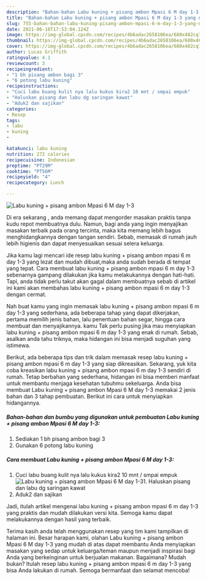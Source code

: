 ```yaml
---
description: "Bahan-bahan Labu kuning + pisang ambon Mpasi 6 M day 1-3 yang nikmat dan Mudah Dibuat"
title: "Bahan-bahan Labu kuning + pisang ambon Mpasi 6 M day 1-3 yang nikmat dan Mudah Dibuat"
slug: 755-bahan-bahan-labu-kuning-pisang-ambon-mpasi-6-m-day-1-3-yang-nikmat-dan-mudah-dibuat
date: 2021-06-16T17:53:04.124Z
image: https://img-global.cpcdn.com/recipes/4b6adac2658106ea/680x482cq70/labu-kuning-pisang-ambon-mpasi-6-m-day-1-3-foto-resep-utama.jpg
thumbnail: https://img-global.cpcdn.com/recipes/4b6adac2658106ea/680x482cq70/labu-kuning-pisang-ambon-mpasi-6-m-day-1-3-foto-resep-utama.jpg
cover: https://img-global.cpcdn.com/recipes/4b6adac2658106ea/680x482cq70/labu-kuning-pisang-ambon-mpasi-6-m-day-1-3-foto-resep-utama.jpg
author: Lucas Griffith
ratingvalue: 4.1
reviewcount: 3
recipeingredient:
- "1 bh pisang ambon bagi 3"
- "6 potong labu kuning"
recipeinstructions:
- "Cuci labu buang kulit nya lalu kukus kira2 10 mnt / smpai empuk"
- "Haluskan pisang dan labu dg saringan kawat"
- "Aduk2 dan sajikan"
categories:
- Resep
tags:
- labu
- kuning
- 

katakunci: labu kuning  
nutrition: 272 calories
recipecuisine: Indonesian
preptime: "PT29M"
cooktime: "PT56M"
recipeyield: "4"
recipecategory: Lunch

---
```



![Labu kuning + pisang ambon Mpasi 6 M day 1-3](https://img-global.cpcdn.com/recipes/4b6adac2658106ea/680x482cq70/labu-kuning-pisang-ambon-mpasi-6-m-day-1-3-foto-resep-utama.jpg)

Di era  sekarang , anda memang dapat mengorder masakan praktis tanpa kudu repot membuatnya dulu. Namun, bagi anda yang ingin menyajikan masakan terbaik pada orang tercinta, maka kita memang lebih bagus menghidangkannya dengan tangan sendiri. Sebab, memasak di rumah jauh lebih higienis dan dapat menyesuaikan sesuai selera keluarga.

Jika kamu lagi mencari ide resep labu kuning + pisang ambon mpasi 6 m day 1-3 yang lezat dan mudah dibuat,maka anda sudah berada di tempat yang tepat. Cara membuat labu kuning + pisang ambon mpasi 6 m day 1-3  sebenarnya gampang dilakukan jika kamu melakukannya dengan hati-hati. Tapi, anda tidak perlu takut akan gagal dalam membuatnya 
sebab di artikel ini kami akan membahas labu kuning + pisang ambon mpasi 6 m day 1-3 dengan cermat.  



Nah buat kamu yang ingin memasak labu kuning + pisang ambon mpasi 6 m day 1-3 yang sederhana, ada beberapa tahap yang dapat dikerjakan, pertama memilih jenis bahan, lalu penentuan bahan segar, hingga cara membuat dan menyajikannya. kamu Tak perlu pusing jika mau menyiapkan labu kuning + pisang ambon mpasi 6 m day 1-3 yang enak di rumah. Sebab, asalkan anda  tahu triknya, maka hidangan ini bisa menjadi suguhan yang istimewa.

Berikut, ada beberapa tips dan trik dalam memasak resep labu kuning + pisang ambon mpasi 6 m day 1-3 yang siap dikreasikan. Sekarang, yuk kita coba kreasikan labu kuning + pisang ambon mpasi 6 m day 1-3 sendiri di rumah. Tetap berbahan yang sederhana, hidangan ini bisa memberi manfaat untuk membantu menjaga kesehatan tubuhmu sekeluarga. Anda bisa membuat Labu kuning + pisang ambon Mpasi 6 M day 1-3 memakai 2 jenis bahan dan 3 tahap pembuatan. Berikut ini cara untuk menyiapkan hidangannya.

<!--inarticleads1-->

##### Bahan-bahan dan bumbu yang digunakan untuk pembuatan Labu kuning + pisang ambon Mpasi 6 M day 1-3:

1. Sediakan 1 bh pisang ambon bagi 3
1. Gunakan 6 potong labu kuning




<!--inarticleads2-->

##### Cara membuat Labu kuning + pisang ambon Mpasi 6 M day 1-3:

1. Cuci labu buang kulit nya lalu kukus kira2 10 mnt / smpai empuk
<img src="https://img-global.cpcdn.com/steps/865f6b223c19cfcc/160x128cq70/labu-kuning-pisang-ambon-mpasi-6-m-day-1-3-langkah-memasak-1-foto.jpg" alt="Labu kuning + pisang ambon Mpasi 6 M day 1-3">1. Haluskan pisang dan labu dg saringan kawat
1. Aduk2 dan sajikan




Jadi, itulah artikel mengenai  labu kuning + pisang ambon mpasi 6 m day 1-3  yang praktis dan mudah dilakukan versi kita. Semoga kamu dapat melakukannya dengan hasil yang terbaik. 

Terima kasih anda telah menggunakan resep yang tim kami tampilkan di halaman ini. Besar harapan kami, olahan  Labu kuning + pisang ambon Mpasi 6 M day 1-3 yang mudah di atas dapat membantu Anda menyiapkan masakan yang sedap untuk keluarga/teman maupun menjadi inspirasi bagi Anda yang berkeinginan untuk berjualan makanan. Bagaimana? Mudah bukan? Itulah resep labu kuning + pisang ambon mpasi 6 m day 1-3 yang bisa Anda lakukan di rumah. Semoga bermanfaat dan selamat mencoba!

